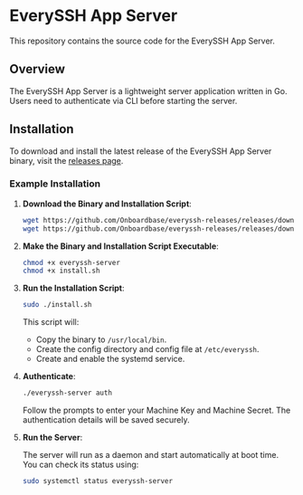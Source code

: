
# EverySSH App Server

This repository contains the source code for the EverySSH App Server.

## Overview

The EverySSH App Server is a lightweight server application written in Go. Users need to authenticate via CLI before starting the server.

## Installation

To download and install the latest release of the EverySSH App Server binary, visit the [releases page](https://github.com/Onboardbase/everyssh-app-server/releases).

### Example Installation

1. **Download the Binary and Installation Script**:

    ```sh
    wget https://github.com/Onboardbase/everyssh-releases/releases/download/v0.4/everyssh-server
    wget https://github.com/Onboardbase/everyssh-releases/releases/download/v0.4/install.sh
    ```

2. **Make the Binary and Installation Script Executable**:

    ```sh
    chmod +x everyssh-server
    chmod +x install.sh
    ```

3. **Run the Installation Script**:

    ```sh
    sudo ./install.sh
    ```

    This script will:
    - Copy the binary to `/usr/local/bin`.
    - Create the config directory and config file at `/etc/everyssh`.
    - Create and enable the systemd service.

4. **Authenticate**:

    ```sh
    ./everyssh-server auth
    ```

    Follow the prompts to enter your Machine Key and Machine Secret. The authentication details will be saved securely.

5. **Run the Server**:

    The server will run as a daemon and start automatically at boot time. You can check its status using:

    ```sh
    sudo systemctl status everyssh-server
    ```

